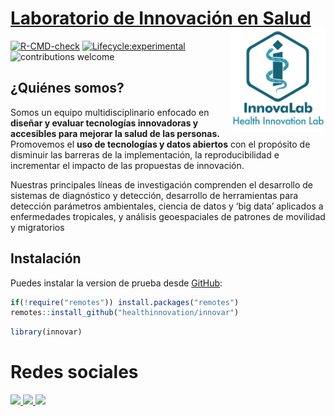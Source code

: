 # [**Laboratorio de Innovación en Salud**](https://www.innovalab.info/) <img src="man/figures/new_hil_icon.png" align="right" width="30%">


<!-- badges: start -->

[![R-CMD-check](https://github.com/healthinnovation/lis/workflows/R-CMD-check/badge.svg)](https://github.com/healthinnovation/lis/actions)
[![Lifecycle:experimental](https://img.shields.io/badge/lifecycle-experimental-orange.svg)](https://www.tidyverse.org/lifecycle/#experimental)
![contributions welcome](https://img.shields.io/badge/contributions-welcome-brightgreen.svg?style=flat)

<!-- badges: end -->

## ¿Quiénes somos?

Somos un equipo multidisciplinario enfocado en **diseñar y evaluar tecnologías innovadoras y accesibles para mejorar la salud de las personas.** Promovemos el **uso de tecnologías y datos abiertos** con el propósito de disminuir las barreras de la implementación, la reproducibilidad e incrementar el impacto de las propuestas de innovación. 

Nuestras principales líneas de investigación comprenden el desarrollo de sistemas de diagnóstico y detección, desarrollo de herramientas para detección parámetros ambientales, ciencia de datos y ‘big data’ aplicados a enfermedades tropicales, y análisis geoespaciales de patrones de movilidad y migratorios

## Instalación

Puedes instalar la version de prueba desde
[GitHub](https://github.com/):

``` r
if(!require("remotes")) install.packages("remotes")
remotes::install_github("healthinnovation/innovar")
```

``` r
library(innovar)
```

# Redes sociales 
<p align="left">
 <a href = "https://www.facebook.com/imt.innovlab">
 <img src="https://img.shields.io/badge/Facebook-1877F2?style=for-the-badge&logo=facebook&logoColor=white" width="10.5%">
 </a>
 <a href="https://twitter.com/imt_innovalab">
  <img src="https://img.shields.io/badge/Twitter-1DA1F2?style=for-the-badge&logo=twitter&logoColor=white" width="9.5%">
 </a>
  <a href="https://www.instagram.com/imtavh_innovalab/">
  <img src="https://img.shields.io/badge/Instagram-E4405F?style=for-the-badge&logo=instagram&logoColor=white" width="11.5%">
 </a>
</p>
